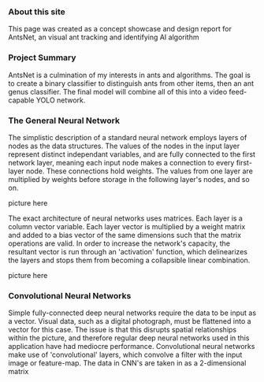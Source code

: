 [comment]: <You can use the [editor on GitHub](https://github.com/Derykian/NN-concepts-showcase/edit/gh-pages/index.md) to maintain and preview the content for your website in Markdown files.>

[comment]: <Whenever you commit to this repository, GitHub Pages will run [Jekyll](https://jekyllrb.com/) to rebuild the pages in your site, from the content in your Markdown files.>

### About this site

This page was created as a concept showcase and design report for AntsNet, an visual ant tracking and identifying AI algorithm

### Project Summary

AntsNet is a culmination of my interests in ants and algorithms. The goal is to create a binary classifier to distinguish ants from other items, then an ant genus classifier. The final model will combine all of this into a video feed-capable YOLO network.

### The General Neural Network

The simplistic description of a standard neural network employs layers of nodes as the data structures. The values of the nodes in the input layer represent distinct independant variables, and are fully connected to the first network layer, meaning each input node makes a connection to every first-layer node. These connections hold weights. The values from one layer are multiplied by weights before storage in the following layer's nodes, and so on.

picture here

The exact architecture of neural networks uses matrices. Each layer is a column vector variable. Each layer vector is multiplied by a weight matrix and added to a bias vector of the same dimensions such that the matrix operations are valid. In order to increase the network's capacity, the resultant vector is run through an 'activation' function, which delinearizes the layers and stops them from becoming a collapsible linear combination.

picture here

### Convolutional Neural Networks

Simple fully-connected deep neural networks require the data to be input as a vector. Visual data, such as a digital photograph, must be flattened into a vector for this case. The issue is that this disrupts spatial relationships within the picture, and therefore regular deep neural networks used in this application have had mediocre performance. Convolutional neural networks make use of 'convolutional' layers, which convolve a filter with the input image or feature-map. The data in CNN's are taken in as a 2-dimensional matrix